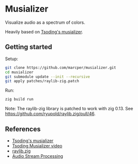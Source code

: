 # Musializer

Visualize audio as a spectrum of colors.

Heavily based on [Tsoding's musializer](https://github.com/tsoding/musializer).

## Getting started

Setup:
```sh
git clone https://github.com/marcper/musializer.git
cd musializer
git submodule update --init --recursive
git apply patches/raylib-zig.patch
```

Run:
```sh
zig build run
```

Note: The raylib-zig library is patched to work with zig 0.13. See https://github.com/ryupold/raylib.zig/pull/46.


## References

- [Tsoding's musializer](https://github.com/tsoding/musializer)
- [Tsoding Musializer video](https://www.youtube.com/watch?v=Xdbk1Pr5WXU)
- [raylib.zig](https://github.com/ryupold/raylib.zig)
- [Audio Stream Processing](https://github.com/raysan5/raylib/blob/master/examples/audio/audio_stream_effects.c)